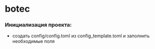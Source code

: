 # botec
### Инициализация проекта:
- создать config/config.toml из config_template.toml и заполнить необходимые поля